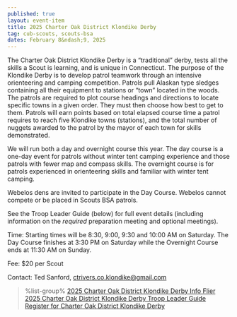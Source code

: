 ```yaml
---
published: true
layout: event-item
title: 2025 Charter Oak District Klondike Derby
tag: cub-scouts, scouts-bsa
dates: February 8&ndash;9, 2025
---
```


The Charter Oak District Klondike Derby is a “traditional” derby, tests all the skills a Scout is learning, and is unique in Connecticut. The purpose of the Klondike Derby is to develop patrol teamwork through an intensive orienteering and camping competition. Patrols pull Alaskan type sledges containing all their equipment to stations or “town” located in the woods. The patrols are required to plot course headings and directions to locate specific towns in a given order. They must then choose how best to get to them. Patrols will earn points based on total elapsed course time a patrol requires to reach five Klondike towns (stations), and the total number of nuggets awarded to the patrol by the mayor of each town for skills demonstrated.

We will run both a day and overnight course this year. The day course is a one-day event for patrols without winter tent camping experience and those patrols with fewer map and compass skills. The overnight course is for patrols experienced in orienteering skills and familiar with winter tent camping.

Webelos dens are invited to participate in the Day Course. Webelos cannot compete or be placed in Scouts BSA patrols.

See the Troop Leader Guide (below) for full event details (including information on the *required* preparation meeting and optional meetings).

Time: Starting times will be 8:30, 9:00, 9:30 and 10:00 AM on Saturday. The Day Course finishes at 3:30 PM on Saturday while the Overnight Course ends at 11:30 AM on Sunday.

Fee: $20 per Scout

Contact: Ted Sanford, [ctrivers.co.klondike@gmail.com](mailto:ctrivers.co.klondike@gmail.com)

> %list-group%
> <a href="https://scoutingevent.com/Download/066145644/OR/2025_Klondike_Flyer.pdf" class="list-group-item">2025 Charter Oak District Klondike Derby Info Flier</a>
> <a href="https://scoutingevent.com/Download/066145643/OR/2025_Charter_Oak_Klondike.pdf" class="list-group-item">2025 Charter Oak District Klondike Derby Troop Leader Guide</a>
> <a href="https://scoutingevent.com/066-88148" class="list-group-item">Register for Charter Oak District Klondike Derby</a>
